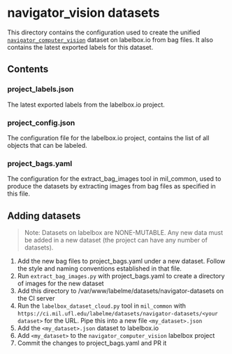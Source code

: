# navigator_vision datasets
This directory contains the configuration used to create the unified [`navigator_computer_vision`](https://app.labelbox.com/projects/cjm82v7349sed0780ftl7pawi/overview) dataset on labelbox.io from bag files. It also contains the latest exported labels for this dataset.

## Contents

### project_labels.json
The latest exported labels from the labelbox.io project.

### project_config.json
The configuration file for the labelbox.io project, contains the list of all objects that can be labeled.

### project_bags.yaml
The configuration for the extract_bag_images tool in mil_common, used to produce the datasets by extracting images from bag files as specified in this file.


## Adding datasets

> Note: Datasets on labelbox are NONE-MUTABLE. Any new data must be added in a new dataset (the project can have any number of datasets).

1. Add the new bag files to project_bags.yaml under a new dataset. Follow the style and naming conventions established in that file.
1. Run `extract_bag_images.py` with project_bags.yaml to create a directory of images for the new dataset
1. Add this directory to /var/www/labelme/datasets/navigator-datasets on the CI server
1. Run the `labelbox_dataset_cloud.py` tool in `mil_common` with `https://ci.mil.ufl.edu/labelme/datasets/navigator-datasets/<your dataset>` for the URL. Pipe this into a new file `<my_dataset>.json`
1. Add the `<my_dataset>.json` dataset to labelbox.io
1. Add `<my_dataset>` to the `navigator_computer_vision` labelbox project
1. Commit the changes to project_bags.yaml and PR it
